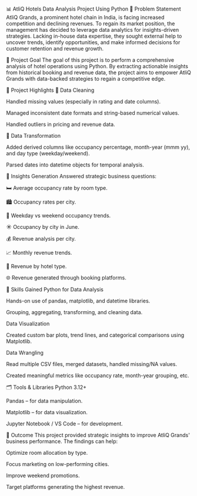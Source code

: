 📊 AtliQ Hotels Data Analysis Project Using Python
🧩 Problem Statement
AtliQ Grands, a prominent hotel chain in India, is facing increased competition and declining revenues. To regain its market position, the management has decided to leverage data analytics for insights-driven strategies. Lacking in-house data expertise, they sought external help to uncover trends, identify opportunities, and make informed decisions for customer retention and revenue growth.

🎯 Project Goal
The goal of this project is to perform a comprehensive analysis of hotel operations using Python. By extracting actionable insights from historical booking and revenue data, the project aims to empower AtliQ Grands with data-backed strategies to regain a competitive edge.

🌟 Project Highlights
🧼 Data Cleaning

Handled missing values (especially in rating and date columns).

Managed inconsistent date formats and string-based numerical values.

Handled outliers in pricing and revenue data.

🔁 Data Transformation

Added derived columns like occupancy percentage, month-year (mmm yy), and day type (weekday/weekend).

Parsed dates into datetime objects for temporal analysis.

📌 Insights Generation
Answered strategic business questions:

🛏️ Average occupancy rate by room type.

🏙️ Occupancy rates per city.

📅 Weekday vs weekend occupancy trends.

☀️ Occupancy by city in June.

💰 Revenue analysis per city.

📈 Monthly revenue trends.

🏨 Revenue by hotel type.

🌐 Revenue generated through booking platforms.

🧠 Skills Gained
Python for Data Analysis

Hands-on use of pandas, matplotlib, and datetime libraries.

Grouping, aggregating, transforming, and cleaning data.

Data Visualization

Created custom bar plots, trend lines, and categorical comparisons using Matplotlib.

Data Wrangling

Read multiple CSV files, merged datasets, handled missing/NA values.

Created meaningful metrics like occupancy rate, month-year grouping, etc.

🗂️ Tools & Libraries
Python 3.12+

Pandas – for data manipulation.

Matplotlib – for data visualization.

Jupyter Notebook / VS Code – for development.

🚀 Outcome
This project provided strategic insights to improve AtliQ Grands' business performance. The findings can help:

Optimize room allocation by type.

Focus marketing on low-performing cities.

Improve weekend promotions.

Target platforms generating the highest revenue.
